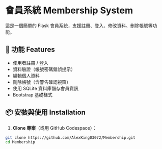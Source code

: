 # 會員系統 Membership System

這是一個簡單的 Flask 會員系統，支援註冊、登入、修改資料、刪除帳號等功能。

## 🔧 功能 Features

- 使用者註冊 / 登入
- 資料驗證（帳號密碼錯誤提示）
- 編輯個人資料
- 刪除帳號（含警告確認視窗）
- 使用 SQLite 資料庫儲存會員資訊
- Bootstrap 基礎樣式

## 📦 安裝與使用 Installation

1. **Clone 專案**（或用 GitHub Codespace）：

```bash
git clone https://github.com/AlexKing03072/Membership.git
cd Membership
